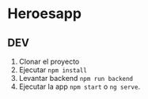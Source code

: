 # Heroesapp

## DEV

1. Clonar el proyecto
2. Ejecutar ```npm install```
3. Levantar backend ``npm run backend``
4. Ejecutar la app ``npm start`` o ``ng serve``.
